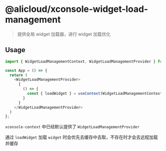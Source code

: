 # @alicloud/xconsole-widget-load-management

> 提供全局 widget 加载器，进行  widget 加载优化

## Usage

```js
import { WidgetLoadManagementContext, WidgetLoadManagementProvider } from '@alicloud/xconsole-widget-load-management';

const App = () => {
  return (
    <WidgetLoadManagementProvider>
      {
        () => {
          const { loadWidget } = useContext(WidgetLoadManagementContext);
        }
      }
    </WidgetLoadManagementProvider>
  )
};
```

`xconsole-context` 中已经默认提供了 `WidgetLoadManagementProvider`

通过 `loadWidget` 加载 `widget` 时会优先去缓存中去取，不存在时才会去远程加载并缓存
